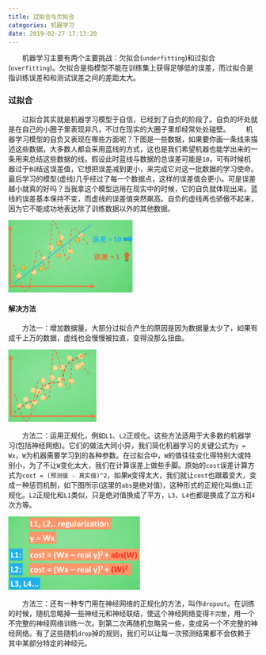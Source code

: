 ```yaml
---
title: 过拟合与欠拟合
categories: 机器学习
date: 2019-02-27 17:13:20
---
```

&emsp;&emsp;机器学习主要有两个主要挑战：欠拟合(`underfitting`)和过拟合(`overfitting`)。欠拟合是指模型不能在训练集上获得足够低的误差，而过拟合是指训练误差和和测试误差之间的差距太大。<!--more-->

### 过拟合

&emsp;&emsp;过拟合其实就是机器学习模型于自信，已经到了自负的阶段了。自负的坏处就是在自己的小圈子里表现非凡，不过在现实的大圈子里却经常处处碰壁。
&emsp;&emsp;机器学习模型的自负又表现在哪些方面呢？下图是一些数据，如果要你画一条线来描述这些数据，大多数人都会采用蓝线的方式，这也是我们希望机器也能学出来的一条用来总结这些数据的线。假设此时蓝线与数据的总误差可能是`10`，可有时候机器过于纠结这误差值，它想把误差减到更小，来完成它对这一批数据的学习使命。最后学习的模型(虚线)几乎经过了每一个数据点，这样的误差值会更小。可是误差越小就真的好吗？当我拿这个模型运用在现实中的时候，它的自负就体现出来。蓝线的误差基本保持不变，而虚线的误差值突然飙高。自负的虚线再也骄傲不起来，因为它不能成功地表达除了训练数据以外的其他数据。

<img src="./过拟合与欠拟合/1.png" height="146" width="251">

#### 解决方法

&emsp;&emsp;方法一：增加数据量。大部分过拟合产生的原因是因为数据量太少了，如果有成千上万的数据，虚线也会慢慢被拉直，变得没那么扭曲。

<img src="./过拟合与欠拟合/2.png" height="146" width="178">

&emsp;&emsp;方法二：运用正规化，例如`L1`、`L2`正规化。这些方法适用于大多数的机器学习(包括神经网络)。它们的做法大同小异，我们简化机器学习的关键公式为`y = Wx`，`W`为机器需要学习到的各种参数。在过拟合中，`W`的值往往变化得特别大或特别小，为了不让`W`变化太大，我们在计算误差上做些手脚。原始的`cost`误差计算方式为`cost = (预测值 - 真实值)^2`，如果`W`变得太大，我们就让`cost`也跟着变大，变成一种惩罚机制，如下图所示(这里的`abs`是绝对值)，这种形式的正规化叫做`L1`正规化。`L2`正规化和`L1`类似，只是绝对值换成了平方，`L3`、`L4`也都是换成了立方和`4`次方等。

<img src="./过拟合与欠拟合/3.png" height="148" width="266">

&emsp;&emsp;方法三：还有一种专门用在神经网络的正规化的方法，叫作`dropout`。在训练的时候，随机忽略掉一些神经元和神经联结，使这个神经网络变得`不完整`，用一个不完整的神经网络训练一次。到第二次再随机忽略另一些，变成另一个不完整的神经网络。有了这些随机`drop`掉的规则，我们可以让每一次预测结果都不会依赖于其中某部分特定的神经元。